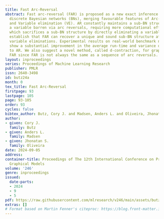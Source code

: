```yaml
---
title: Fast Arc-Reversal
abstract: Fast arc-reversal (FAR) is proposed as a new exact inference algorithm in
  discrete Bayesian networks (BNs), merging favourable features of Arc-reversal (AR)
  and Variable elimination (VE). AR constantly maintains a sub-BN structure when rendering
  a variable barren via arc reversals, requiring more computational effort than VE,
  which sacrifices a sub-BN structure by directly eliminating a variable. We formally
  establish that FAR can recover a unique and sound sub-BN structure after consecutive
  variable eliminations. Experimental results on real-world benchmark networks empirically
  show a substantial improvement in the average run-time and variance of FAR compared
  to AR. We also suggest a novel method, called d-contraction, for graphically understanding
  FAR since FAR is not always the same as a sequence of arc reversals.
layout: inproceedings
series: Proceedings of Machine Learning Research
publisher: PMLR
issn: 2640-3498
id: butz24a
month: 0
tex_title: Fast Arc-Reversal
firstpage: 93
lastpage: 105
page: 93-105
order: 93
cycles: false
bibtex_author: Butz, Cory J. and Madsen, Anders L. and Oliveira, Jhonatan S.
author:
- given: Cory J.
  family: Butz
- given: Anders L.
  family: Madsen
- given: Jhonatan S.
  family: Oliveira
date: 2024-09-05
address:
container-title: Proceedings of The 12th International Conference on Probabilistic
  Graphical Models
volume: '246'
genre: inproceedings
issued:
  date-parts:
  - 2024
  - 9
  - 5
pdf: https://raw.githubusercontent.com/mlresearch/v246/main/assets/butz24a/butz24a.pdf
extras: []
# Format based on Martin Fenner's citeproc: https://blog.front-matter.io/posts/citeproc-yaml-for-bibliographies/
---
```

